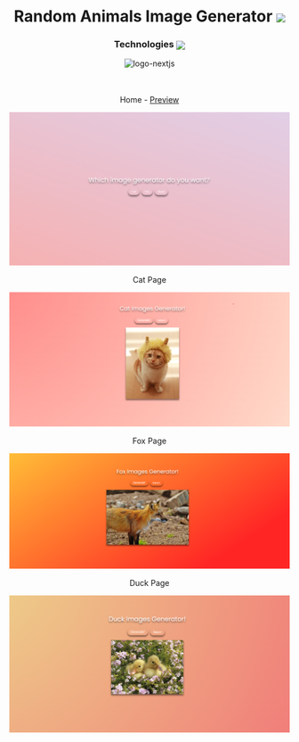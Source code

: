 <div>
<h1 align=center>Random Animals Image Generator <img width="60px" align=center src="https://cdn3.emoji.gg/emojis/1516-foxwave.png" /></h1>
<h3 align=center>Technologies <img align=center width=50 src="https://cdn3.emoji.gg/emojis/8590-worker-cat.png"/></h3>
</div>

<div align=center>
<img src="https://seeklogo.com/images/N/next-js-logo-8FCFF51DD2-seeklogo.com.png" width=50 alt="logo-nextjs">
</div>

<br />
<br />

<p align=center>Home - <a href="https://random-images-generator-ju47m0jw2-kennedyreis.vercel.app/cat">Preview</a></p>
<img src="preview/previewHome.png" />
<p align=center>Cat Page</p>
<img src="preview/previewCat.png" />
<p align=center>Fox Page</p>
<img src="preview/previewFox.png" />
<p align=center>Duck Page</p>
<img src="preview/previewDuck.png" />